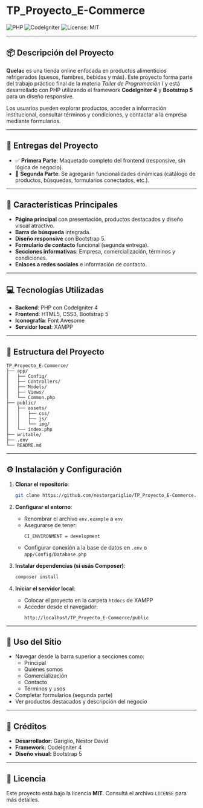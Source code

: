 # TP_Proyecto_E-Commerce

![PHP](https://img.shields.io/badge/php-8.x-blue)
![CodeIgniter](https://img.shields.io/badge/framework-CodeIgniter%204-red)
![License: MIT](https://img.shields.io/badge/license-MIT-green)

---

## 📦 Descripción del Proyecto

**Quelac** es una tienda online enfocada en productos alimenticios refrigerados (quesos, fiambres, bebidas y más). Este proyecto forma parte del trabajo práctico final de la materia *Taller de Programación I* y está desarrollado con PHP utilizando el framework **CodeIgniter 4** y **Bootstrap 5** para un diseño responsive.

Los usuarios pueden explorar productos, acceder a información institucional, consultar términos y condiciones, y contactar a la empresa mediante formularios.

---

## 🚧 Entregas del Proyecto

- ✅ **Primera Parte**: Maquetado completo del frontend (responsive, sin lógica de negocio).
- 🔄 **Segunda Parte**: Se agregarán funcionalidades dinámicas (catálogo de productos, búsquedas, formularios conectados, etc.).

---

## 🌟 Características Principales

- **Página principal** con presentación, productos destacados y diseño visual atractivo.
- **Barra de búsqueda** integrada.
- **Diseño responsive** con Bootstrap 5.
- **Formulario de contacto** funcional (segunda entrega).
- **Secciones informativas**: Empresa, comercialización, términos y condiciones.
- **Enlaces a redes sociales** e información de contacto.

---

## 💻 Tecnologías Utilizadas

- **Backend**: PHP con CodeIgniter 4
- **Frontend**: HTML5, CSS3, Bootstrap 5
- **Iconografía**: Font Awesome
- **Servidor local**: XAMPP

---

## 📁 Estructura del Proyecto

```
TP_Proyecto_E-Commerce/
├── app/
│   ├── Config/
│   ├── Controllers/
│   ├── Models/
│   ├── Views/
│   └── Common.php
├── public/
│   ├── assets/
│   │   ├── css/
│   │   ├── js/
│   │   └── img/
│   └── index.php
├── writable/
├── .env
└── README.md
```

---

## ⚙️ Instalación y Configuración

1. **Clonar el repositorio**:
   ```bash
   git clone https://github.com/nestorgariglio/TP_Proyecto_E-Commerce.git
   ```

2. **Configurar el entorno**:
   - Renombrar el archivo `env.example` a `env`
   - Asegurarse de tener:  
     ```env
     CI_ENVIRONMENT = development
     ```
   - Configurar conexión a la base de datos en `.env` o `app/Config/Database.php`

3. **Instalar dependencias (si usás Composer)**:
   ```bash
   composer install
   ```

4. **Iniciar el servidor local**:
   - Colocar el proyecto en la carpeta `htdocs` de XAMPP
   - Acceder desde el navegador:
     ```
     http://localhost/TP_Proyecto_E-Commerce/public
     ```

---

## 🚀 Uso del Sitio

- Navegar desde la barra superior a secciones como:
  - Principal
  - Quiénes somos
  - Comercialización
  - Contacto
  - Términos y usos
- Completar formularios (segunda parte)
- Ver productos destacados y descripción del negocio

---

## 👤 Créditos

- **Desarrollador:** Gariglio, Nestor David
- **Framework:** CodeIgniter 4
- **Diseño visual:** Bootstrap 5

---

## 📝 Licencia

Este proyecto está bajo la licencia **MIT**. Consultá el archivo `LICENSE` para más detalles.
